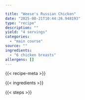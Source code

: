 ```yaml
---

title: "Weese's Russian Chicken"
date: "2025-08-21T10:44:26.948193"
type: "recipe"
description: ""
yield: "4 servings"
categories:
  - "main course"
source: ""
ingredients:
  - "6 chicken breasts"
allergens: []
---
```


{{< recipe-meta >}}

{{< ingredients >}}

{{< steps >}}
